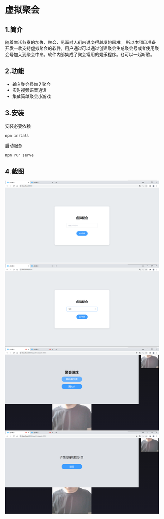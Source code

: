 # 虚拟聚会

## 1.简介
随着生活节奏的加快，聚会、见面对人们来说变得越发的困难。
所以本项目准备开发一款支持虚拟聚会的软件。用户通过可以通过创建聚会生成聚会号或者使用聚会号加入到聚会中来。软件内部集成了聚会常用的娱乐程序。也可以一起听歌。

## 2.功能

- 输入聚会号加入聚会
- 实时视频语音通话
- 集成简单聚会小游戏

## 3.安装
安装必要依赖

```
npm install
```

启动服务

```
npm run serve
```

## 4.截图

<img src='./pic/1.png'>

<img src='./pic/2.png'>

<img src='./pic/3.png'>

<img src='./pic/4.png'>


